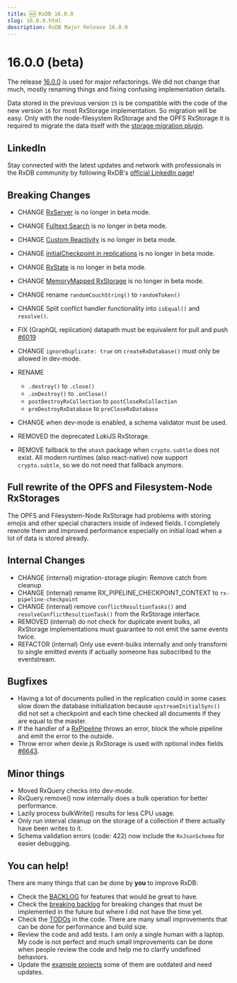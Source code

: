 ```yaml
---
title: 🆕 RxDB 16.0.0
slug: 16.0.0.html
description: RxDB Major Release 16.0.0
---
```



# 16.0.0 (beta)

The release [16.0.0](https://rxdb.info/releases/16.0.0.html) is used for major refactorings. We did not change that much, mostly renaming things and fixing confusing implementation details.

Data stored in the previous version `15` is be compatible with the code of the new version `16` for most RxStorage implementation. So migration will be easy. Only with the node-filesystem RxStorage and the OPFS RxStorage it is required to migrate the data itself with the [storage migration plugin](../migration-storage.md).

## LinkedIn

Stay connected with the latest updates and network with professionals in the RxDB community by following RxDB's [official LinkedIn page](https://www.linkedin.com/company/rxdb)!


## Breaking Changes
- CHANGE [RxServer](https://rxdb.info/rx-server.html) is no longer in beta mode.
- CHANGE [Fulltext Search](https://rxdb.info/fulltext-search.html) is no longer in beta mode.
- CHANGE [Custom Reactivity](https://rxdb.info/reactivity.html) is no longer in beta mode.
- CHANGE [initialCheckpoint in replications](https://rxdb.info/replication.html) is no longer in beta mode.
- CHANGE [RxState](https://rxdb.info/rx-state.html) is no longer in beta mode.
- CHANGE [MemoryMapped RxStorage](https://rxdb.info/rx-storage-memory-mapped.html) is no longer in beta mode.

- CHANGE rename `randomCouchString()` to `randomToken()`
- CHANGE Split conflict handler functionality into `isEqual()` and `resolve()`.
- FIX (GraphQL replication) datapath must be equivalent for pull and push [#6019](https://github.com/pubkey/rxdb/pull/6019)
- CHANGE `ignoreDuplicate: true` on `createRxDatabase()` must only be allowed in dev-mode.
- RENAME 
  - `.destroy()` to `.close()`
  - `.onDestroy()` to `.onClose()`
  - `postDestroyRxCollection` to `postCloseRxCollection`
  - `preDestroyRxDatabase` to `preCloseRxDatabase`
- CHANGE when dev-mode is enabled, a schema validator must be used.
- REMOVED the deprecated LokiJS RxStorage.

- REMOVE fallback to the `ohash` package when `crypto.subtle` does not exist. All modern runtimes (also react-native) now support `crypto.subtle`, so we do not need that fallback anymore.

## Full rewrite of the OPFS and Filesystem-Node RxStorages

The OPFS and Filesystem-Node RxStorage had problems with storing emojis and other special characters inside of indexed fields.
I completely rewrote them and improved performance especially on initial load when a lot of data is stored already.

## Internal Changes

- CHANGE (internal) migration-storage plugin: Remove catch from cleanup
- CHANGE (internal) rename RX_PIPELINE_CHECKPOINT_CONTEXT to `rx-pipeline-checkpoint`
- CHANGE (internal) remove `conflictResultionTasks()` and `resolveConflictResultionTask()` from the RxStorage interface.
- REMOVED (internal) do not check for duplicate event bulks, all RxStorage implementations must guarantee to not emit the same events twice.
- REFACTOR (internal) Only use event-bulks internally and only transform to single emitted events if actually someone has subscribed to the eventstream.

## Bugfixes

- Having a lot of documents pulled in the replication could in some cases slow down the database initialization because `upstreamInitialSync()` did not set a checkpoint and each time checked all documents if they are equal to the master.
- If the handler of a [RxPipeline](../rx-pipeline.md) throws an error, block the whole pipeline and emit the error to the outside.
- Throw error when dexie.js RxStorage is used with optional index fields [#6643](https://github.com/pubkey/rxdb/pull/6643#issuecomment-2505310082).

## Minor things

- Moved RxQuery checks into dev-mode.
- RxQuery.remove() now internally does a bulk operation for better performance.
- Lazily process bulkWrite() results for less CPU usage.
- Only run interval cleanup on the storage of a collection if there actually have been writes to it.
- Schema validation errors (code: 422) now include the `RxJsonSchema` for easier debugging.

## You can help!

There are many things that can be done by **you** to improve RxDB:

- Check the [BACKLOG](https://github.com/pubkey/rxdb/blob/master/orga/BACKLOG.md) for features that would be great to have.
- Check the [breaking backlog](https://github.com/pubkey/rxdb/blob/master/orga/before-next-major.md) for breaking changes that must be implemented in the future but where I did not have the time yet.
- Check the [TODOs](https://github.com/pubkey/rxdb/search?q=TODO) in the code. There are many small improvements that can be done for performance and build size.
- Review the code and add tests. I am only a single human with a laptop. My code is not perfect and much small improvements can be done when people review the code and help me to clarify undefined behaviors.
- Update the [example projects](https://github.com/pubkey/rxdb/tree/master/examples) some of them are outdated and need updates.
